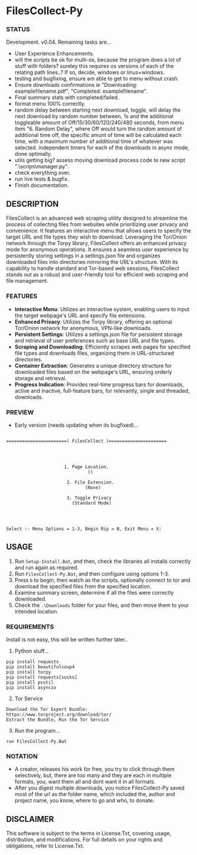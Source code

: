# FilesCollect-Py

### STATUS
Development. v0.04. Remaining tasks are...
- User Experience Enhancements.
- will the scripts be ok for multi-os, because the program does a lot of stuff with folders? sureley this requires os versions of each of the relating path lines..? If so, decide, windows or linus+windows.
- testing and bugfixing, ensure am able to get to menu without crash.
- Ensure downloads confirmations ie "Downloading: examplefilename.pdf", "Completed: examplefilename".
- Final summary stats with completed/failed. 
- format menu 100% correctly. 
- random delay between starting next download, toggle, will delay the next download by random number between, 1s and the additional toggleable amount of Off/15/30/60/120/240/480 seconds, from menu item "6. Random Delay", where Off would turn the random amount of additional time off, the specific amunt of time will be calculated each time, with a maximum number of additional time of whatever was selected. independent timers for each of the downloads in async mode, done optimally.
- utils getting big? assess moving download process code to new script ".\scrips\manager.py". 
- check everything over.
- run live tests & bugfix.
- Finish documentation.

## DESCRIPTION
FilesCollect is an advanced web scraping utility designed to streamline the process of collecting files from websites while prioritizing user privacy and convenience. It features an interactive menu that allows users to specify the target URL and file types they wish to download. Leveraging the Tor/Onion network through the Torpy library, FilesCollect offers an enhanced privacy mode for anonymous operations. It ensures a seamless user experience by persistently storing settings in a settings.json file and organizes downloaded files into directories mirroring the URL's structure. With its capability to handle standard and Tor-based web sessions, FilesCollect stands out as a robust and user-friendly tool for efficient web scraping and file management.

### FEATURES
- **Interactive Menu**: Utilizes an interactive system, enabling users to input the target webpage's URL and specify file extensions.
- **Enhanced Privacy**: Utilizes the Torpy library, offering an optional Tor/Onion network for anonymous, VPN-like downloads.
- **Persistent Settings**: Utilizes a settings.json file for persistent storage and retrieval of user preferences such as base URL and file types.
- **Scraping and Downloading**: Efficiently scrapes web pages for specified file types and downloads files, organizing them in URL-structured directories.
- **Container Extraction**: Generates a unique directory structure for downloaded files based on the webpage's URL, ensuring orderly storage and retrieval.
- **Progress Indication**: Provides real-time progress bars for downloads, active and inactive, full-feature bars, for relevantly, single and threaded, downloads.

### PREVIEW
- Early version (needs updating when its bugfixed)...
```

=======================( FilesCollect )======================




                      1. Page Location.
                               ()                               

                       2. File Extension.
                              (None)

                       3. Toggle Privacy
                         (Standard Mode)




Select :- Menu Options = 1-3, Begin Rip = B, Exit Menu = X:

```

## USAGE
1. Run `Setup-Install.Bat`, and then, check the libraries all installs correctly and run again as required.
2. Run `FilesCollect-Py.Bat`, and then configure using options 1-3.
3. Press `b` to begin, then watch as the scripts, optionally connect to tor and download the specified files from the specified location.
4. Examine summary screen, determine if all the files were correctly downloaded.
5. Check the `.\Downloads` folder for your files, and then move them to your intended location.    

### REQUIREMENTS
Install is not easy, this will be written further later..
1. Python stuff...
```
pip install requests
pip install beautifulsoup4
pip install torpy
pip install requests[socks]
pip install psutil
pip install asyncio
```
2. Tor Service
```
Download the Tor Expert Bundle: https://www.torproject.org/download/tor/
Extract the Bundle, Run the Tor Service
```
3. Run the program...
```
run FilesCollect-Py.Bat
```


### NOTATION
- A creator, releases his work for free, you try to click through them selectively, but, there are too many and they are each in multiple formats, you, want them all and dont want it in all formats.
- After you digest multiple downloads, you notice FilesCollect-Py saved most of the url as the folder name, which included the, author and project name, you know, where to go and who, to donate. 

## DISCLAIMER
This software is subject to the terms in License.Txt, covering usage, distribution, and modifications. For full details on your rights and obligations, refer to License.Txt.
